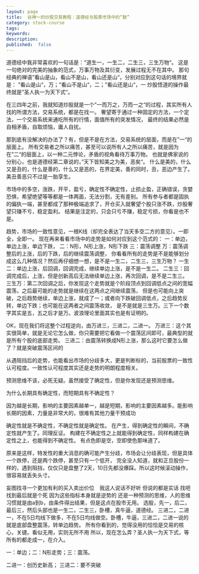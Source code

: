 ```yaml
---
layout: page
title:  谷神一的炒股交易教程：道德经与股票市场中的“数”
category: stock-course
tags:
keywords:
description:  
published:  false
---
```


道德经中我非常喜欢的一句话是：“道生一，一生二，二生三，三生万物“。
这是一句绝对的完美的抽象的范式，万事万物及其衍变，发展过程无不在其中。
那句经典的禅语”看山是山，看山不是山，看山还是山“，分别对应到这句话的境界就是：
”看山是山“，万；”看山不是山“，二；”看山还是山“，一
炒股悟道的操作最终就是”圣人执一为天下式“。

在三四年之前，我就知道炒股就是一个”一而万之，万而一之“的过程，其实所有人找的所谓方法，交易系统，都是在找一。
奢望寄于通过一种固定的方法，一个定法，一个交易系统来通吃所有的行情，面值所有的突发情况，
最终的结果必然是自相矛盾，自取烦恼，庸人自扰。

那到底有没解决的办法了？有，但是不是在方法，交易系统的层面，而是在”一“的层面上。
所有交易者之所以痛苦，甚至可以说所有人之所以痛苦，就是因为在”二“的层面上，以一种二元悖论，矛盾的视角看待万事万物。
也就是佛家说的分别心，也是道德经第二章说的，”天下皆知美之为美，恶矣“。
什么是美的，什么又是丑的，什么是善的，什么又是恶的，在界定美，善的同时，丑，恶边产生了。
美丑善恶只不过是一胎孪生。

市场中的多空，涨跌，开平，盈亏，确定性不确定性，止损止盈，正确错误，贪婪恐惧，希望绝望等等都是一体两面，无法分割，无有差别。
所有参与者都是固执的偏执一端，甚至都成了那种极端追求了，开仓买入就奢望个股只涨不跌，炒股奢望只赚不亏，稳定盈利。
结果是注定的，只会只亏不赚，稳定亏损，你看是也不是。

趋势，市场的一致性意见，一根K线（却完全表达了当天多空二方的意见）。一即全，全即一。
现在再来看看市场中的走势是如何对应到这个范式的：
一：单边，单边上涨，单边下跌，
二：N形，N形上涨，N形下跌
三：震荡调整
万：震荡调整后的上涨，后的下跌，后的继续震荡调整，
你看看所有的走势是不是能够划分成这么几种情况？然后再仔细想一想，是不是一生二，二生三，三生万物？
一生二：单边上涨，后回调，回调完成，继续单边上涨，是不是一生二。
二生三：回调完成后，上涨，但是创新高后无法继续单边上涨，再次回调，是不是二生三。
三生万：第二次回调之后，你发现这个走势就是个阶段顶点到回调低点之间的宽幅震荡，之后最可能的走势就是继续在这两点之间继续震荡，
但是也可能向上突破，之后趋势继续，单边上涨，就成了一；或者向下跌破回调低点，之后趋势反转，单边下跌；也可能在这两者之间震荡收敛，
是不是就是三生万。三下一个数字其实是五，五之后才是万。波浪理论里面其实也是有证明的。

OK，现在我们将这整个过程逆向，由万进三，三进二，二进一。
万进三：这个其实很简单，就是无论它怎么做，你只需要把它看做一个震荡区间即可，最典型的就是所有个股的底部走势。
三进二：由震荡转换成N形上涨，那么这时它要怎么做了？就是突破震荡区间的

从遇阻挡后的走势，也能看出市场的分歧多大，更是判断标的，当前股票的一致性认可程度。一致性认可程度其实还是走势的明朗程度相关。

预测思维不该，必死无疑。虽然接受了确定性，但是你发现还是预测思维。



为什么长期具有确定性，而短期具有不确定性？

因为越是长期，影响的主要因素越单一，越是短期，影响的主要因素越多。能影响长期的因素，力量是非常大的，很难有其他力量干预成功

确定性就是不确定性，不确定性就是确定性。
在产生，得到确定性的瞬间，不确定性就产生了。同理反证。
构建在不确定性之上就能得到确定性，同样构建在确定性之上，也能得到不确定性。
有点色即是空，空即使色那味道了。


原来是这样，特发性的重大消息的确可能产生分歧，市场会让分歧表现，但是具体一个跌停，还是两个跌停，甚至只有一个低开，
完全没人知道，就和正旦股份一样的，遇到阻挡，仅仅只是盘整了2天，10日先都没爆踩。所以这时候滚动操作，很容易就丢失头寸。

妄图找寻一个更加有利的买入卖出价位　我这人说话不好听 但说的都是实话 找吧　找到最后就是个死 因为这些指标本身就是逆势的
还是一种预测的思维，人的思维习惯就是由a到b，由条件得出结果，但是这点在股市无用。
选股，先一，后二，最后三，然后头部也是一生二，二生三，卧槽，真牛逼，道德经。
三进二，二进一，不在5日均线下做多，不在5日均线做空。卧槽，牛逼，三进二，二进一说的就是底部盘整震荡，转单边趋势。
所有你看到的，觉得没用的恰恰是交易的核心，关键。看似无用，实则无所不用
所以，现在怎么弄？圣人执一为天下式，等所有的都走成一，在介入。

一：单边；二：N形走势；三：震荡。

二进一：创历史新高；
三进二：要不突破








